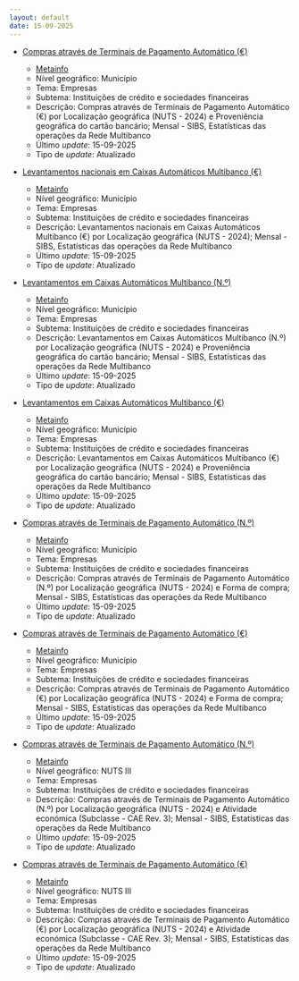```yaml
---
layout: default
date: 15-09-2025
---
```

* [Compras através de Terminais de Pagamento Automático (€)](https://www.ine.pt/xportal/xmain?xpid=INE&xpgid=ine_indicadores&indOcorrCod=0012103&contexto=bd&selTab=tab2)
  * [Metainfo](https://www.ine.pt/bddXplorer/htdocs/minfo.jsp?var_cd=0012103&lingua=PT)
  * Nível geográfico: Município
  * Tema: Empresas
  * Subtema: Instituições de crédito e sociedades financeiras
  * Descrição: Compras através de Terminais de Pagamento Automático (€) por Localização geográfica (NUTS - 2024) e Proveniência geográfica do cartão bancário; Mensal - SIBS, Estatísticas das operações da Rede Multibanco
  * Último _update_: 15-09-2025
  * Tipo de _update_: Atualizado

* [Levantamentos nacionais em Caixas Automáticos Multibanco (€)](https://www.ine.pt/xportal/xmain?xpid=INE&xpgid=ine_indicadores&indOcorrCod=0012104&contexto=bd&selTab=tab2)
  * [Metainfo](https://www.ine.pt/bddXplorer/htdocs/minfo.jsp?var_cd=0012104&lingua=PT)
  * Nível geográfico: Município
  * Tema: Empresas
  * Subtema: Instituições de crédito e sociedades financeiras
  * Descrição: Levantamentos nacionais em Caixas Automáticos Multibanco (€) por Localização geográfica (NUTS - 2024); Mensal - SIBS, Estatísticas das operações da Rede Multibanco
  * Último _update_: 15-09-2025
  * Tipo de _update_: Atualizado

* [Levantamentos em Caixas Automáticos Multibanco (N.º)](https://www.ine.pt/xportal/xmain?xpid=INE&xpgid=ine_indicadores&indOcorrCod=0012845&contexto=bd&selTab=tab2)
  * [Metainfo](https://www.ine.pt/bddXplorer/htdocs/minfo.jsp?var_cd=0012845&lingua=PT)
  * Nível geográfico: Município
  * Tema: Empresas
  * Subtema: Instituições de crédito e sociedades financeiras
  * Descrição: Levantamentos em Caixas Automáticos Multibanco (N.º) por Localização geográfica (NUTS - 2024) e Proveniência geográfica do cartão bancário; Mensal - SIBS, Estatísticas das operações da Rede Multibanco
  * Último _update_: 15-09-2025
  * Tipo de _update_: Atualizado

* [Levantamentos em Caixas Automáticos Multibanco (€)](https://www.ine.pt/xportal/xmain?xpid=INE&xpgid=ine_indicadores&indOcorrCod=0012846&contexto=bd&selTab=tab2)
  * [Metainfo](https://www.ine.pt/bddXplorer/htdocs/minfo.jsp?var_cd=0012846&lingua=PT)
  * Nível geográfico: Município
  * Tema: Empresas
  * Subtema: Instituições de crédito e sociedades financeiras
  * Descrição: Levantamentos em Caixas Automáticos Multibanco (€) por Localização geográfica (NUTS - 2024) e Proveniência geográfica do cartão bancário; Mensal - SIBS, Estatísticas das operações da Rede Multibanco
  * Último _update_: 15-09-2025
  * Tipo de _update_: Atualizado

* [Compras através de Terminais de Pagamento Automático (N.º)](https://www.ine.pt/xportal/xmain?xpid=INE&xpgid=ine_indicadores&indOcorrCod=0012847&contexto=bd&selTab=tab2)
  * [Metainfo](https://www.ine.pt/bddXplorer/htdocs/minfo.jsp?var_cd=0012847&lingua=PT)
  * Nível geográfico: Município
  * Tema: Empresas
  * Subtema: Instituições de crédito e sociedades financeiras
  * Descrição: Compras através de Terminais de Pagamento Automático (N.º) por Localização geográfica (NUTS - 2024) e Forma de compra; Mensal - SIBS, Estatísticas das operações da Rede Multibanco
  * Último _update_: 15-09-2025
  * Tipo de _update_: Atualizado

* [Compras através de Terminais de Pagamento Automático (€)](https://www.ine.pt/xportal/xmain?xpid=INE&xpgid=ine_indicadores&indOcorrCod=0012848&contexto=bd&selTab=tab2)
  * [Metainfo](https://www.ine.pt/bddXplorer/htdocs/minfo.jsp?var_cd=0012848&lingua=PT)
  * Nível geográfico: Município
  * Tema: Empresas
  * Subtema: Instituições de crédito e sociedades financeiras
  * Descrição: Compras através de Terminais de Pagamento Automático (€) por Localização geográfica (NUTS - 2024) e Forma de compra; Mensal - SIBS, Estatísticas das operações da Rede Multibanco
  * Último _update_: 15-09-2025
  * Tipo de _update_: Atualizado

* [Compras através de Terminais de Pagamento Automático (N.º)](https://www.ine.pt/xportal/xmain?xpid=INE&xpgid=ine_indicadores&indOcorrCod=0012849&contexto=bd&selTab=tab2)
  * [Metainfo](https://www.ine.pt/bddXplorer/htdocs/minfo.jsp?var_cd=0012849&lingua=PT)
  * Nível geográfico: NUTS III
  * Tema: Empresas
  * Subtema: Instituições de crédito e sociedades financeiras
  * Descrição: Compras através de Terminais de Pagamento Automático (N.º) por Localização geográfica (NUTS - 2024) e Atividade económica (Subclasse - CAE Rev. 3); Mensal - SIBS, Estatísticas das operações da Rede Multibanco
  * Último _update_: 15-09-2025
  * Tipo de _update_: Atualizado

* [Compras através de Terminais de Pagamento Automático (€)](https://www.ine.pt/xportal/xmain?xpid=INE&xpgid=ine_indicadores&indOcorrCod=0012850&contexto=bd&selTab=tab2)
  * [Metainfo](https://www.ine.pt/bddXplorer/htdocs/minfo.jsp?var_cd=0012850&lingua=PT)
  * Nível geográfico: NUTS III
  * Tema: Empresas
  * Subtema: Instituições de crédito e sociedades financeiras
  * Descrição: Compras através de Terminais de Pagamento Automático (€) por Localização geográfica (NUTS - 2024) e Atividade económica (Subclasse - CAE Rev. 3); Mensal - SIBS, Estatísticas das operações da Rede Multibanco
  * Último _update_: 15-09-2025
  * Tipo de _update_: Atualizado

